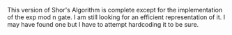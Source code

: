 This version of Shor's Algorithm is complete except for the implementation of the exp mod n gate. I am still looking for an efficient representation of it. I may have found one but I have to attempt hardcoding it to be sure.